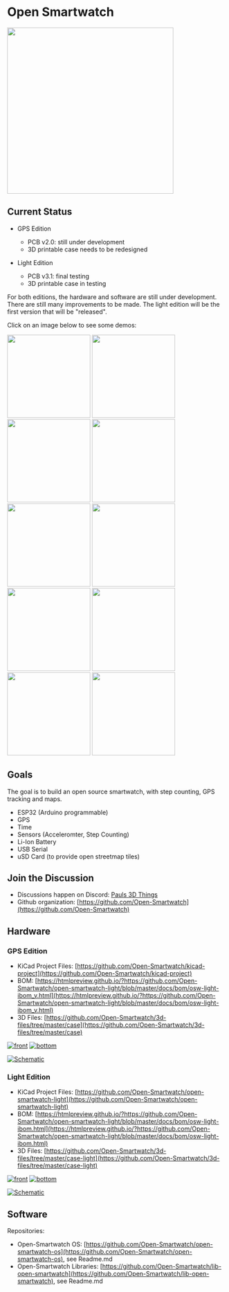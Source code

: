 # Open Smartwatch

<img src="assets/renders/logo.png" width="384px"/>

## Current Status

* GPS Edition
    - PCB v2.0: still under development
    - 3D printable case needs to be redesigned

* Light Edition
    - PCB v3.1: final testing
    - 3D printable case in testing

For both editions, the hardware and software are still under development.
There are still many improvements to be made. The light edition will be the first version that will be "released".

Click on an image below to see some demos:

<a href="https://www.instagram.com/p/CJ0kNxRrvyN/" target="_blank"><img src="assets/media-links/update-10.png" width="192px"/></a>
<a href="https://www.instagram.com/p/CJpAeQTLxKy/" target="_blank"><img src="assets/media-links/update-9.png" width="192px"/></a>
<a href="https://www.instagram.com/p/CJblPtjLbKY/" target="_blank"><img src="assets/media-links/update-8.png" width="192px"/></a>
<a href="https://www.instagram.com/p/CHYqOoEqUUx/" target="_blank"><img src="assets/media-links/update-7.png" width="192px"/></a>
<a href="https://www.instagram.com/p/CHWNOh-KswS/" target="_blank"><img src="assets/media-links/update-6.png" width="192px"/></a>
<a href="https://www.instagram.com/p/CG4RQgAL288/" target="_blank"><img src="assets/media-links/update-5.png" width="192px"/></a>
<a href="https://www.instagram.com/p/CG7JhVLKmCw/" target="_blank"><img src="assets/media-links/update-4.png" width="192px"/></a>
<a href="https://www.instagram.com/p/CFM6PhgKQAZ/" target="_blank"><img src="assets/media-links/update-3.png" width="192px"/></a>
<a href="https://www.instagram.com/p/CEaALDAKkrY/" target="_blank"><img src="assets/media-links/update-2.png" width="192px"/></a>
<a href="https://www.instagram.com/p/CEXmMHgqWuu/" target="_blank"><img src="assets/media-links/update-1.png" width="192px"/></a>

## Goals

The goal is to build an open source smartwatch, with step counting, GPS tracking and maps.

- ESP32 (Arduino programmable)
- GPS
- Time
- Sensors (Acceleromter, Step Counting)
- Li-Ion Battery
- USB Serial
- uSD Card (to provide open streetmap tiles)

## Join the Discussion

* Discussions happen on Discord: [Pauls 3D Things](https://discord.gg/9DK5JY6) 
* Github organization: [https://github.com/Open-Smartwatch](https://github.com/Open-Smartwatch)

## Hardware

### GPS Edition

* KiCad Project Files: [https://github.com/Open-Smartwatch/kicad-project](https://github.com/Open-Smartwatch/kicad-project)
* BOM: [https://htmlpreview.github.io/?https://github.com/Open-Smartwatch/open-smartwatch-light/blob/master/docs/bom/osw-light-ibom_v.html](https://htmlpreview.github.io/?https://github.com/Open-Smartwatch/open-smartwatch-light/blob/master/docs/bom/osw-light-ibom_v.html)
* 3D Files: [https://github.com/Open-Smartwatch/3d-files/tree/master/case](https://github.com/Open-Smartwatch/3d-files/tree/master/case)

[![front](https://raw.githubusercontent.com/Open-Smartwatch/kicad-project/master/docs/img/osw-top.svg)](https://raw.githubusercontent.com/Open-Smartwatch/kicad-project/master/docs/img/osw-top.svg)
[![bottom](https://raw.githubusercontent.com/Open-Smartwatch/kicad-project/master/docs/img/osw-bottom.svg)](https://raw.githubusercontent.com/Open-Smartwatch/kicad-project/master/docs/img/osw-bottom.svg)

[![Schematic](https://raw.githubusercontent.com/Open-Smartwatch/kicad-project/master/docs/img/osw-schematic.svg)](https://raw.githubusercontent.com/Open-Smartwatch/kicad-project/master/docs/osw-schematic.pdf)


### Light Edition

* KiCad Project Files: [https://github.com/Open-Smartwatch/open-smartwatch-light](https://github.com/Open-Smartwatch/open-smartwatch-light)
* BOM: [https://htmlpreview.github.io/?https://github.com/Open-Smartwatch/open-smartwatch-light/blob/master/docs/bom/osw-light-ibom.html](https://htmlpreview.github.io/?https://github.com/Open-Smartwatch/open-smartwatch-light/blob/master/docs/bom/osw-light-ibom.html)
* 3D Files: [https://github.com/Open-Smartwatch/3d-files/tree/master/case-light](https://github.com/Open-Smartwatch/3d-files/tree/master/case-light)


[![front](https://raw.githubusercontent.com/Open-Smartwatch/open-smartwatch-light/master/docs/img/osw-light-top.svg)](https://raw.githubusercontent.com/Open-Smartwatch/open-smartwatch-light/master/docs/img/osw-light-top.svg)
[![bottom](https://raw.githubusercontent.com/Open-Smartwatch/open-smartwatch-light/master/docs/img/osw-light-bottom.svg)](https://raw.githubusercontent.com/Open-Smartwatch/open-smartwatch-light/master/docs/img/osw-light-bottom.svg)

[![Schematic](https://raw.githubusercontent.com/Open-Smartwatch/open-smartwatch-light/master/docs/img/osw-light-schematic.svg)](https://raw.githubusercontent.com/Open-Smartwatch/open-smartwatch-light/master/docs/img/osw-light-schematic.svg)

## Software 

Repositories:

* Open-Smartwatch OS: [https://github.com/Open-Smartwatch/open-smartwatch-os](https://github.com/Open-Smartwatch/open-smartwatch-os), see Readme.md
* Open-Smartwatch Libraries: [https://github.com/Open-Smartwatch/lib-open-smartwatch](https://github.com/Open-Smartwatch/lib-open-smartwatch), see Readme.md

